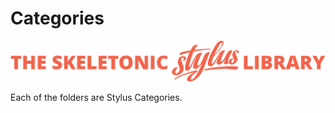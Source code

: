 # Categories

![alt text][logo]

[logo]: ../../images/skeletonic-stylus-readme.svg "Skeletonic Stylus Banner"

Each of the folders are Stylus Categories.
